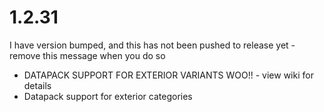 # 1.2.31
I have version bumped, and this has not been pushed to release yet - remove this message when you do so
- DATAPACK SUPPORT FOR EXTERIOR VARIANTS WOO!! - view wiki for details
- Datapack support for exterior categories